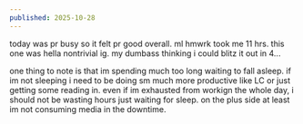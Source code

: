 ```yaml
---
published: 2025-10-28
---
```


today was pr busy so it felt pr good overall. ml hmwrk took me 11 hrs. this one was hella nontrivial ig. my dumbass thinking i could blitz it out in 4...

one thing to note is that im spending much too long waiting to fall asleep. if im not sleeping i need to be doing sm much more productive like LC or just getting some reading in. even if im exhausted from workign the whole day, i should not be wasting hours just waiting for sleep. on the plus side at least im not consuming media in the downtime.

